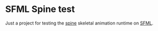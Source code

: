 SFML Spine test
===============

Just a project for testing the [spine](http://esotericsoftware.com/) skeletal animation runtime
on [SFML](http://www.sfml-dev.org/).


